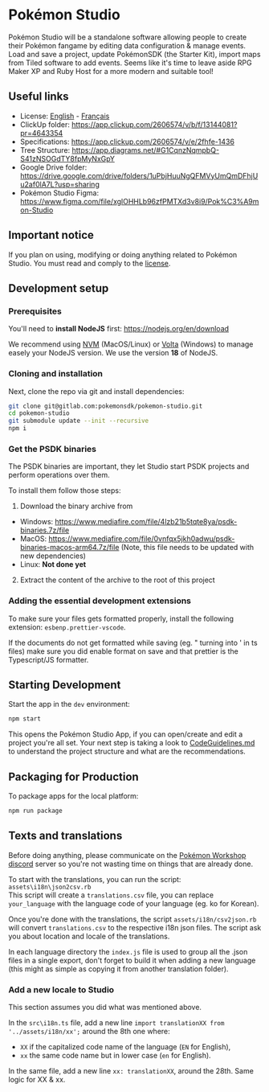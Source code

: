 # Pokémon Studio

Pokémon Studio will be a standalone software allowing people to create their Pokémon fangame by editing data configuration & manage events.
Load and save a project, update PokémonSDK (the Starter Kit), import maps from Tiled software to add events. Seems like it's time to leave aside RPG Maker XP and Ruby Host for a more modern and suitable tool!

## Useful links

- License: [English](LICENSE.md) - [Français](LICENSE-FR.md)
- ClickUp folder: https://app.clickup.com/2606574/v/b/f/13144081?pr=4643354
- Specifications: https://app.clickup.com/2606574/v/e/2fhfe-1436
- Tree Structure: https://app.diagrams.net/#G1CqnzNqmpbQ-S41zNSOGdTY8fpMyNxGpY
- Google Drive folder: https://drive.google.com/drive/folders/1uPbjHuuNgQFMVyUmQmDFhjUu2af0lA7L?usp=sharing
- Pokémon Studio Figma: https://www.figma.com/file/xglOHHLb96zfPMTXd3v8i9/Pok%C3%A9mon-Studio

## Important notice

If you plan on using, modifying or doing anything related to Pokémon Studio. You must read and comply to the [license](LICENSE.md).

## Development setup

### Prerequisites

You'll need to **install NodeJS** first: https://nodejs.org/en/download

We recommend using [NVM](https://github.com/nvm-sh/nvm) (MacOS/Linux) or [Volta](https://volta.sh/) (Windows) to manage easely your NodeJS version.
We use the version **18** of NodeJS.

### Cloning and installation

Next, clone the repo via git and install dependencies:

```bash
git clone git@gitlab.com:pokemonsdk/pokemon-studio.git
cd pokemon-studio
git submodule update --init --recursive
npm i
```

### Get the PSDK binaries

The PSDK binaries are important, they let Studio start PSDK projects and perform operations over them.

To install them follow those steps:

1. Download the binary archive from

- Windows: https://www.mediafire.com/file/4lzb21b5tqte8ya/psdk-binaries.7z/file
- MacOS: https://www.mediafire.com/file/0vnfqx5jkh0adwu/psdk-binaries-macos-arm64.7z/file (Note, this file needs to be updated with new dependencies)
- Linux: **Not done yet**

2. Extract the content of the archive to the root of this project

### Adding the essential development extensions

To make sure your files gets formatted properly, install the following extension: `esbenp.prettier-vscode`.

If the documents do not get formatted while saving (eg. " turning into ' in ts files) make sure you did enable format on save and that prettier is the Typescript/JS formatter.

## Starting Development

Start the app in the `dev` environment:

```bash
npm start
```

This opens the Pokémon Studio App, if you can open/create and edit a project you're all set. Your next step is taking a look to [CodeGuidelines.md](CodeGuidelines.md) to understand the project structure and what are the recommendations.

## Packaging for Production

To package apps for the local platform:

```bash
npm run package
```

## Texts and translations

Before doing anything, please communicate on the [Pokémon Workshop discord](https://discord.gg/0noB0gBDd91B8pMk) server so you're not wasting time on things that are already done.

To start with the translations, you can run the script: `assets\i18n\json2csv.rb`  
This script will create a `translations.csv` file, you can replace `your_language` with the language code of your language (eg. ko for Korean).

Once you're done with the translations, the script `assets/i18n/csv2json.rb` will convert `translations.csv` to the respective i18n json files. The script ask you about location and locale of the translations.

In each language directory the `index.js` file is used to group all the .json files in a single export, don't forget to build it when adding a new language (this might as simple as copying it from another translation folder).

### Add a new locale to Studio

This section assumes you did what was mentioned above.

In the `src\i18n.ts` file, add a new line `import translationXX from '../assets/i18n/xx';` around the 8th one where:

- `XX` if the capitalized code name of the language (`EN` for English),
- `xx` the same code name but in lower case (`en` for English).

In the same file, add a new line `xx: translationXX`, around the 28th. Same logic for XX & xx.
